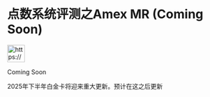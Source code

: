 # 点数系统评测之Amex MR (Coming Soon)

<aside>
<img src="https://www.notion.so/icons/megaphone_blue.svg" alt="https://www.notion.so/icons/megaphone_blue.svg" width="40px" />

Coming Soon

2025年下半年白金卡将迎来重大更新。预计在这之后更新

</aside>